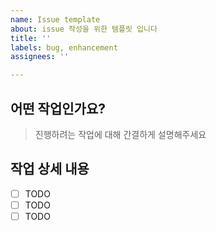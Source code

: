 ```yaml
---
name: Issue template
about: issue 작성을 위한 템플릿 입니다
title: ''
labels: bug, enhancement
assignees: ''

---
```


## 어떤 작업인가요?

> 진행하려는 작업에 대해 간결하게 설명해주세요

## 작업 상세 내용

- [ ] TODO
- [ ] TODO
- [ ] TODO
